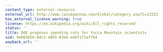 ```yaml
---
content_type: external-resource
external_url: http://www.lasvegasnow.com/Global/category.asp?C=23322
has_external_license_warning: true
license: https://en.wikipedia.org/wiki/All_rights_reserved
status: ''
title: DOE proposes spending cuts for Yucca Mountain scientists
uid: 9e665656-84c3-48b5-83eb-eabf1f1ef7b4
wayback_url: ''
---
```

